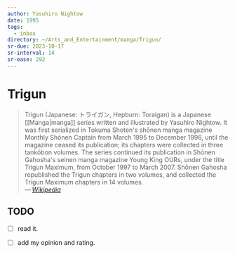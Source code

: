 ```yaml
---
author: Yasuhiro Nightow
date: 1995
tags:
  - inbox
directory: ~/Arts_and_Entertainment/manga/Trigun/
sr-due: 2023-10-17
sr-interval: 14
sr-ease: 292
---
```


# Trigun

> Trigun (Japanese: トライガン, Hepburn: Toraigan) is a Japanese [[Manga|manga]]
> series written and illustrated by Yasuhiro Nightow. It was first serialized in
> Tokuma Shoten's shōnen manga magazine Monthly Shōnen Captain from March 1995
> to December 1996, until the magazine ceased its publication; its chapters were
> collected in three tankōbon volumes. The series continued its publication in
> Shōnen Gahosha's seinen manga magazine Young King OURs, under the title Trigun
> Maximum, from October 1997 to March 2007. Shōnen Gahosha republished the
> Trigun chapters in two volumes, and collected the Trigun Maximum chapters in
> 14 volumes.\
> — <cite>[Wikipedia](https://en.wikipedia.org/wiki/Trigun)</cite>

## TODO

- [ ] read it.
- [ ] add my opinion and rating.


